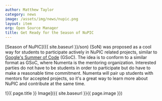 ```yaml
---
author: Matthew Taylor
category: news
image: /assets/img/news/nupic.png
layout: item
org: Open Source Manager
title: Get Ready for the Season of NuPIC
---
```


[Season of NuPIC]({{ site.baseurl }}/son) (SoN) was proposed as a cool way for
students to participate actively in NuPIC related projects, similar to
[Google's Summer of Code](http://www.google-melange.com/) (GSoC). The idea is to
conform to a similar format as GSoC, where Numenta is the mentoring
organization. Interested parties do not have to be students in order to
participate but do have to make a reasonable time commitment. Numenta will pair
up students with mentors for accepted projects, so it's a great way to learn
more about NuPIC and contribute at the same time.

![{{ page.title }} Image]({{ site.baseurl }}{{ page.image }})
